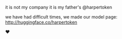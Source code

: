 it is not my company it is my father's @harpertoken

we have had difficult times, we made our model page: http://huggingface.co/harpertoken

❤️
